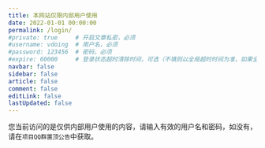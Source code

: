 ```yaml
---
title: 本网站仅限内部用户使用
date: 2022-01-01 00:00:00
permalink: /login/
#private: true     # 开启文章私密，必须
#username: vdoing  # 用户名，必须
#password: 123456  # 密码，必须
#expire: 60000     # 登录状态超时清除时间，可选（不填则以全局超时时间为准，如果全局没有设置，则默认是一天）
navbar: false
sidebar: false
article: false
comment: false
editLink: false
lastUpdated: false
---
```


您当前访问的是仅供内部用户使用的内容，请输入有效的用户名和密码，如没有，请在`项目QQ群置顶公告`中获取。

<ClientOnly>
  <Login/>
</ClientOnly>

<!--如果你是 <mark>全局私密文章测试 </mark> 或者 <mark>单个私密文章测试</mark> 进来的，那么登录信息为：

- 全局私密文章测试：用户名为 `vdoing`，密码为 `123456`
- 单个私密文章测试：用户名为 `vdoing`，密码为 `123`

内置五个异步弹窗提示：不输入用户名和密码、只输入两者中的一个、用户名或密码错误、用户名和密码正确。-->